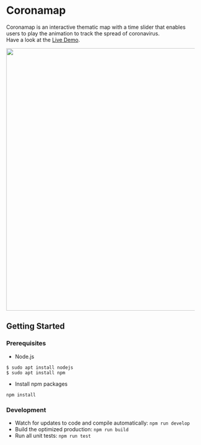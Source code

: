 # Coronamap

Coronamap is an interactive thematic map with a time slider that enables users to play the animation to track the spread of coronavirus. <br>Have a look at the [Live Demo](https://coronamap.page "Coronamap Demo").

<p align="center"><a href="https://coronamap.page"><img src="https://github.com/jayinsf/coronamap/blob/master/dist/src/animation.gif" width=700></a></p>

## Getting Started

### Prerequisites

* Node.js
```
$ sudo apt install nodejs
$ sudo apt install npm
```

* Install npm packages
```
npm install
```

### Development
* Watch for updates to code and compile automatically: `npm run develop`
* Build the optimized production: `npm run build`
* Run all unit tests: `npm run test`
